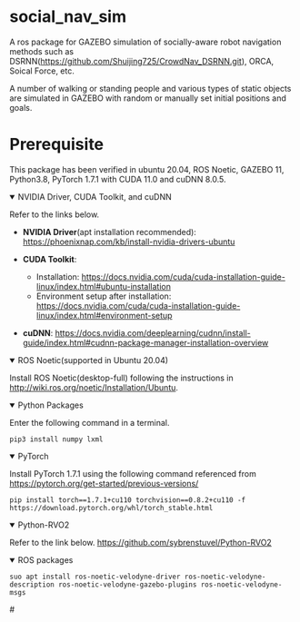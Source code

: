 # social_nav_sim
A ros package for GAZEBO simulation of socially-aware robot navigation methods such as DSRNN(https://github.com/Shuijing725/CrowdNav_DSRNN.git), ORCA, Soical Force, etc.

A number of walking or standing people and various types of static objects are simulated in GAZEBO with random or manually set initial positions and goals.

# Prerequisite
This package has been verified in ubuntu 20.04, ROS Noetic, GAZEBO 11, Python3.8, PyTorch 1.7.1 with CUDA 11.0 and cuDNN 8.0.5.
<details open>
<summary>NVIDIA Driver, CUDA Toolkit, and cuDNN</summary>

Refer to the links below.

- **NVIDIA Driver**(apt installation recommended): https://phoenixnap.com/kb/install-nvidia-drivers-ubuntu

- **CUDA Toolkit**:
  - Installation: https://docs.nvidia.com/cuda/cuda-installation-guide-linux/index.html#ubuntu-installation
  - Environment setup after installation: https://docs.nvidia.com/cuda/cuda-installation-guide-linux/index.html#environment-setup

- **cuDNN**: https://docs.nvidia.com/deeplearning/cudnn/install-guide/index.html#cudnn-package-manager-installation-overview

</details>

<details open>
<summary>ROS Noetic(supported in Ubuntu 20.04)</summary>

Install ROS Noetic(desktop-full) following the instructions in http://wiki.ros.org/noetic/Installation/Ubuntu.

</details>

<details open>
<summary>Python Packages</summary>

Enter the following command in a terminal.
```
pip3 install numpy lxml
```

</details>

<details open>
<summary>PyTorch</summary>

Install PyTorch 1.7.1 using the following command referenced from https://pytorch.org/get-started/previous-versions/
```
pip install torch==1.7.1+cu110 torchvision==0.8.2+cu110 -f https://download.pytorch.org/whl/torch_stable.html
```

</details>

<details open>
<summary>Python-RVO2</summary>

Refer to the link below.
https://github.com/sybrenstuvel/Python-RVO2

</details>

<details open>
<summary>ROS packages</summary>

```
suo apt install ros-noetic-velodyne-driver ros-noetic-velodyne-description ros-noetic-velodyne-gazebo-plugins ros-noetic-velodyne-msgs
```

</details>
# 
